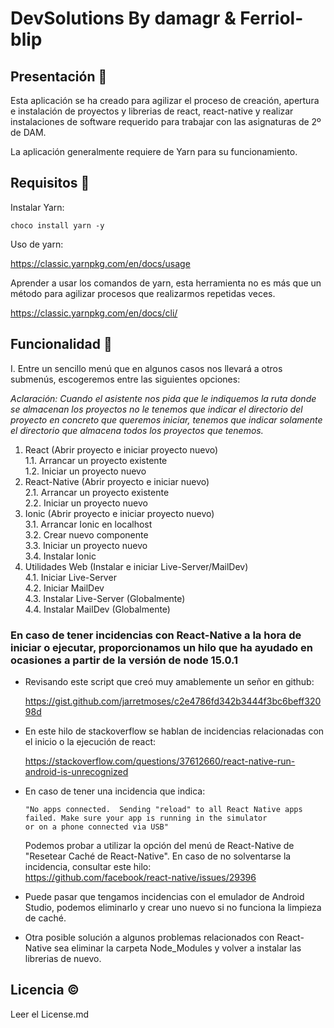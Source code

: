 # DevSolutions By damagr & Ferriol-blip  

## Presentación 📕

Esta aplicación se ha creado para agilizar el proceso de creación, apertura e instalación de proyectos
y librerias de react, react-native y realizar instalaciones de software requerido para trabajar con las asignaturas
de 2º de DAM.

La aplicación generalmente requiere de Yarn para su funcionamiento.

## Requisitos 🔑  

Instalar Yarn:  

`choco install yarn -y`  

Uso de yarn:  

https://classic.yarnpkg.com/en/docs/usage  

Aprender a usar los comandos de yarn, esta herramienta no es más que un método para agilizar procesos que realizarmos 
repetidas veces.  

https://classic.yarnpkg.com/en/docs/cli/  

## Funcionalidad 📖

I. Entre un sencillo menú que en algunos casos nos llevará a otros submenús, escogeremos entre las siguientes opciones:  

*_Aclaración: Cuando el asistente nos pida que le indiquemos la ruta donde se almacenan los proyectos no le_*
*_tenemos que indicar el directorio del proyecto en concreto que queremos iniciar, tenemos que indicar_*
*_solamente el directorio que almacena todos los proyectos que tenemos._*

1. React (Abrir proyecto e iniciar proyecto nuevo)  
   1.1. Arrancar un proyecto existente  
   1.2. Iniciar un proyecto nuevo  
2. React-Native (Abrir proyecto e iniciar nuevo)  
   2.1. Arrancar un proyecto existente  
   2.2. Iniciar un proyecto nuevo    
3. Ionic (Abrir proyecto e iniciar proyecto nuevo)  
   3.1. Arrancar Ionic en localhost  
   3.2. Crear nuevo componente  
   3.3. Iniciar un proyecto nuevo  
   3.4. Instalar Ionic  
4. Utilidades Web (Instalar e iniciar Live-Server/MailDev)  
   4.1. Iniciar Live-Server  
   4.2. Iniciar MailDev  
   4.3. Instalar Live-Server (Globalmente)  
   4.4. Instalar MailDev (Globalmente)  

### En caso de tener incidencias con React-Native a la hora de iniciar o ejecutar, proporcionamos un hilo que ha ayudado en ocasiones a partir de la versión de node 15.0.1

+ Revisando este script que creó muy amablemente un señor en github:

    https://gist.github.com/jarretmoses/c2e4786fd342b3444f3bc6beff32098d   


+ En este hilo de stackoverflow se hablan de incidencias relacionadas con el inicio o la ejecución de react:

    https://stackoverflow.com/questions/37612660/react-native-run-android-is-unrecognized  


+ En caso de tener una incidencia que indica:

   ```
   "No apps connected.  Sending "reload" to all React Native apps failed. Make sure your app is running in the simulator
   or on a phone connected via USB"
   ```

   Podemos probar a utilizar la opción del menú de React-Native de "Resetear Caché de React-Native". En caso de no
  solventarse la incidencia, consultar este hilo:  
https://github.com/facebook/react-native/issues/29396  


+ Puede pasar que tengamos incidencias con el emulador de Android Studio, podemos eliminarlo y crear uno nuevo si no funciona la limpieza de caché.
  

+ Otra posible solución a algunos problemas relacionados con React-Native sea eliminar la carpeta Node_Modules y volver a instalar las librerias de nuevo.

## Licencia ©  

Leer el License.md

